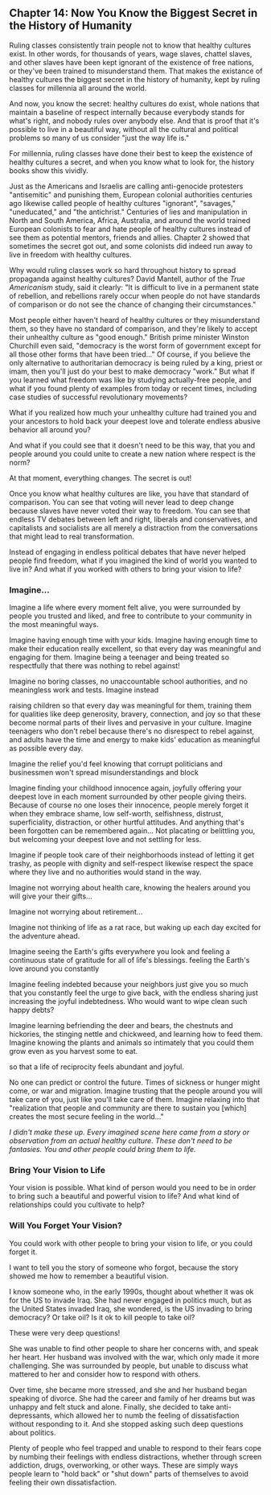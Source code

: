 ## Chapter 14: Now You Know the Biggest Secret in the History of Humanity

Ruling classes consistently train people not to know that healthy cultures exist. In other words, for thousands of years, wage slaves, chattel slaves, and other slaves have been kept ignorant of the existence of free nations, or they've been trained to misunderstand them. That makes the existance of healthy cultures the biggest secret in the history of humanity, kept by ruling classes for millennia all around the world.

And now, you know the secret: healthy cultures do exist, whole nations that maintain a baseline of respect internally because everybody stands for what's right, and nobody rules over anybody else. And that is proof that it's possible to live in a beautiful way, without all the cultural and political problems so many of us consider "just the way life is."

For millennia, ruling classes have done their best to keep the existence of healthy cultures a secret, and when you know what to look for, the history books show this vividly.

Just as the Americans and Israelis are calling anti-genocide protesters "antisemitic" and punishing them, European colonial authorities centuries ago likewise called people of healthy cultures "ignorant", "savages," "uneducated," and "the antichrist." Centuries of lies and manipulation in North and South America, Africa, Australia, and around the world trained European colonists to fear and hate people of healthy cultures instead of see them as potential mentors, friends and allies. Chapter 2 showed that sometimes the secret got out, and some colonists did indeed run away to live in freedom with healthy cultures.

Why would ruling classes work so hard throughout history to spread propaganda against healthy cultures? David Mantell, author of the _True Americanism_ study, said it clearly: "It is difficult to live in a permanent state of rebellion, and rebellions rarely occur when people do not have standards of comparison or do not see the chance of changing their circumstances."

Most people either haven't heard of healthy cultures or they misunderstand them, so they have no standard of comparison, and they're likely to accept their unhealthy culture as "good enough." British prime minister Winston Churchill even said, "democracy is the worst form of government except for all those other forms that have been tried..." Of course, if you believe the only alternative to authoritarian democracy is being ruled by a king, priest or imam, then you'll just do your best to make democracy "work." But what if you learned what freedom was like by studying actually-free people, and what if you found plenty of examples from today or recent times, including case studies of successful revolutionary movements?

What if you realized how much your unhealthy culture had trained you and your ancestors to hold back your deepest love and tolerate endless abusive behavior all around you?

And what if you could see that it doesn't need to be this way, that you and people around you could unite to create a new nation where respect is the norm?

At that moment, everything changes. The secret is out!

Once you know what healthy cultures are like, you have that standard of comparison. You can see that voting will never lead to deep change because slaves have never voted their way to freedom. You can see that endless TV debates between left and right, liberals and conservatives, and capitalists and socialists are all merely a distraction from the conversations that might lead to real transformation.

Instead of engaging in endless political debates that have never helped people find freedom, what if you imagined the kind of world you wanted to live in? And what if you worked with others to bring your vision to life?

### Imagine...

Imagine a life where every moment felt alive, you were surrounded by people you trusted and liked, and free to contribute to your community in the most meaningful ways.





Imagine having enough time with your kids. Imagine having enough time to make their education really excellent, so that every day was meaningful and engaging for them.
Imagine being a teenager and being treated so respectfully that there was nothing to rebel against! 

Imagine no boring classes, no unaccountable school authorities, and no meaningless work and tests. Imagine instead 

raising children so that every day was meaningful for them, training them for qualities like deep generosity, bravery, connection, and joy so that these become normal parts of their lives and pervasive in your culture. Imagine teenagers who don't rebel because there's no disrespect to rebel against, and adults have the time and energy to make kids' education as meaningful as possible every day.

Imagine the relief you'd feel knowing that corrupt politicians and businessmen won't spread misunderstandings and block 

Imagine finding your childhood innocence again, joyfully offering your deepest love in each moment surrounded by other people giving theirs. Because of course no one loses their innocence, people merely forget it when they embrace shame, low self-worth, selfishness, distrust, superficiality, distraction, or other hurtful attitudes. And anything that's been forgotten can be remembered again...
Not placating or belittling you, but welcoming your deepest love and not settling for less.

Imagine if people took care of their neighborhoods instead of letting it get trashy, as people with dignity and self-respect likewise respect the space where they live and no authorities would stand in the way.

Imagine not worrying about health care, knowing the healers around you will give your their gifts...

Imagine not worrying about retirement...

Imagine not thinking of life as a rat race, but waking up each day excited for the adventure ahead.

Imagine seeing the Earth's gifts everywhere you look and feeling a continuous state of gratitude for all of life's blessings.  feeling the Earth's love around you constantly

Imagine feeling indebted because your neighbors just give you so much that you constantly feel the urge to give back, with the endless sharing just increasing the joyful indebtedness. Who would want to wipe clean such happy debts? 

Imagine learning befriending the deer and bears, the chestnuts and hickories, the stinging nettle and chickweed, and learning how to feed them. Imagine knowing the plants and animals so intimately that you could them grow even as you harvest some to eat.

so that a life of reciprocity feels abundant and joyful.

No one can predict or control the future. Times of sickness or hunger might come, or war and migration. Imagine trusting that the people around you will take care of you, just like you'll take care of them. Imagine relaxing into that "realization that people and community are there to sustain you [which] creates the most secure feeling in the world..." 

_I didn't make these up. Every imagined scene here came from a story or observation from an actual healthy culture. These don't need to be fantasies. You and other people could bring them to life._

### Bring Your Vision to Life

Your vision is possible. What kind of person would you need to be in order to bring such a beautiful and powerful vision to life? And what kind of relationships could you cultivate to help?














### Will You Forget Your Vision?

You could work with other people to bring your vision to life, or you could forget it.

I want to tell you the story of someone who forgot, because the story showed me how to remember a beautiful vision.

I know someone who, in the early 1990s, thought about whether it was ok for the US to invade Iraq. She had never engaged in politics much, but as the United States invaded Iraq, she wondered, is the US invading to bring democracy? Or take oil? Is it ok to kill people to take oil?

These were very deep questions! 

She was unable to find other people to share her concerns with, and speak her heart. Her husband was involved with the war, which only made it more challenging. She was surrounded by people, but unable to discuss what mattered to her and consider how to respond with others.

Over time, she became more stressed, and she and her husband began speaking of divorce. She had the career and family of her dreams but was unhappy and felt stuck and alone. Finally, she decided to take anti-depressants, which allowed her to numb the feeling of dissatisfaction without responding to it. And she stopped asking such deep questions about politics.

Plenty of people who feel trapped and unable to respond to their fears cope by numbing their feelings with endless distractions, whether through screen addiction, drugs, overworking, or other ways. These are simply ways people learn to "hold back" or "shut down" parts of themselves to avoid feeling their own dissatisfaction.

<div style="break-after:page"></div>
